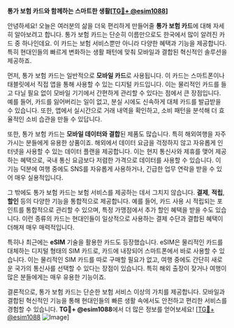 **통가 보험 카드와 함께하는 스마트한 생활[[TG💪+ @esim1088](https://t.me/s/esim1088)]**

안녕하세요! 오늘은 여러분의 삶을 더욱 편리하게 만들어줄 **통가 보험 카드**에 대해 자세히 알아보려고 합니다. 통가 보험 카드는 단순히 이름만으로도 한국에서 많이 알려진 카드 중 하나인데요. 이 카드는 보험 서비스뿐만 아니라 다양한 혜택과 기능을 제공합니다. 특히 현대인들의 빠르게 변화하는 생활 패턴에 맞춰 모바일과 결합된 혁신적인 솔루션을 제공하죠.

먼저, 통가 보험 카드는 일반적으로 **모바일 카드**로 사용됩니다. 이 카드는 스마트폰이나 태블릿에서 직접 앱을 통해 사용할 수 있는 디지털 카드입니다. 이는 물리적인 카드를 들고 다닐 필요 없이 모바일 기기에서 간편하게 관리할 수 있다는 점에서 큰 장점입니다. 예를 들어, 카드를 잃어버리는 일이 없고, 분실 시에도 신속하게 대체 카드를 발급받을 수 있습니다. 또한, 앱에서 실시간으로 거래 내역을 확인하고, 소비 패턴을 분석해 더 효율적인 소비 습관을 만들 수 있답니다.

또한, 통가 보험 카드는 **모바일 데이터와 결합**된 제품도 많습니다. 특히 해외여행을 자주 가시는 분들에게 유용한 상품이죠. 해외에서 데이터 요금을 걱정하지 않고 자유롭게 인터넷을 사용할 수 있는 데이터 플랜을 제공합니다. 이는 현지 통신사와 제휴를 맺어 제공하는 혜택으로, 국내 통신 요금보다 저렴한 가격으로 데이터를 사용할 수 있습니다. 이 기능 덕분에 여행 중에도 SNS를 자유롭게 사용하거나, 긴급한 업무 연락을 받을 수 있어 매우 실용적입니다.

그 밖에도 통가 보험 카드는 보험 서비스를 제공하는 데서 그치지 않습니다. **결제**, **적립**, **할인** 등의 다양한 기능을 통합적으로 제공합니다. 예를 들어, 카드 사용 시 적립되는 포인트를 통합적으로 관리할 수 있으며, 특정 가맹점에서 추가 할인 혜택을 받을 수도 있습니다. 이런 종류의 카드는 현대인들이 일상적으로 사용하는 결제 수단과 결합된 혜택이 더해져 매우 매력적입니다.

특히나 최근에는 **eSIM** 기술을 활용한 카드도 등장했습니다. eSIM은 물리적인 카드를 대체하는 디지털 형태의 SIM 카드로, 카드에 내장되어 스마트폰에서 바로 사용할 수 있습니다. 이는 물리적인 SIM 카드를 따로 구매할 필요가 없고, 여행 중에도 간단히 새로운 국가의 통신사를 선택할 수 있다는 장점이 있습니다. 특히 해외 출장이 잦거나 여행이 많은 분들에게는 매우 유용한 기능이죠.

결론적으로, 통가 보험 카드는 단순한 보험 서비스 이상의 가치를 제공합니다. 모바일과 결합된 혁신적인 기능을 통해 현대인들의 빠른 생활 속에서도 안전하고 편리한 서비스를 경험할 수 있습니다. **TG💪+ @esim1088**에서 더 많은 정보를 얻어보세요! [[TG💪+ @esim1088](https://t.me/s/esim1088) ![Image](https://i.postimg.cc/Y0z9fWf4/image.png)]